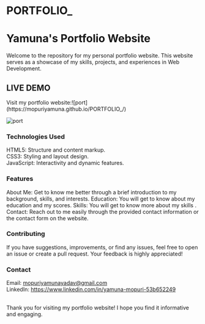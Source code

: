 # PORTFOLIO_

<html>
  <h1>Yamuna's Portfolio Website</h1>
Welcome to the repository for my personal portfolio website. This website serves as a showcase of my skills, projects, and experiences in Web Development.
  
<h2>LIVE DEMO</h2>
Visit my portfolio website:![port] (https://mopuriyamuna.github.io/PORTFOLIO_/)

![port](https://github.com/YAMUNA0403/PORTFOLIO_/assets/155550143/3051b637-557b-4ece-a62b-b853732a00f2)


<h3>Technologies Used</h3>
HTML5: Structure and content markup.<br>
CSS3: Styling and layout design.<br>
JavaScript: Interactivity and dynamic features.
  
<h3>Features</h3>
  
About Me: Get to know me better through a brief introduction to my background, skills, and interests.
Education: You will get to know about my education and my scores.
Skills: You will get to know more about my skills . 
Contact: Reach out to me easily through the provided contact information or the contact form on the website.

<h3>Contributing</h3>
If you have suggestions, improvements, or find any issues, feel free to open an issue or create a pull request. Your feedback is highly appreciated!

<h3>Contact</h3>

Email: mopuriyamunayadav@gmail.com<br>
LinkedIn: https://www.linkedin.com/in/yamuna-mopuri-53b652249<br><br>

Thank you for visiting my portfolio website! I hope you find it informative and engaging.


